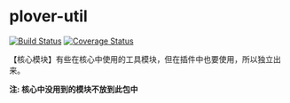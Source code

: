 # plover-util


[![Build Status](https://travis-ci.org/plover-modules/plover-util.svg?branch=master)](https://travis-ci.org/plover-modules/plover-util)
[![Coverage Status](https://coveralls.io/repos/github/plover-modules/plover-util/badge.svg?branch=master)](https://coveralls.io/github/plover-modules/plover-util?branch=master)


【核心模块】有些在核心中使用的工具模块，但在插件中也要使用，所以独立出来。

**注: 核心中没用到的模块不放到此包中**
